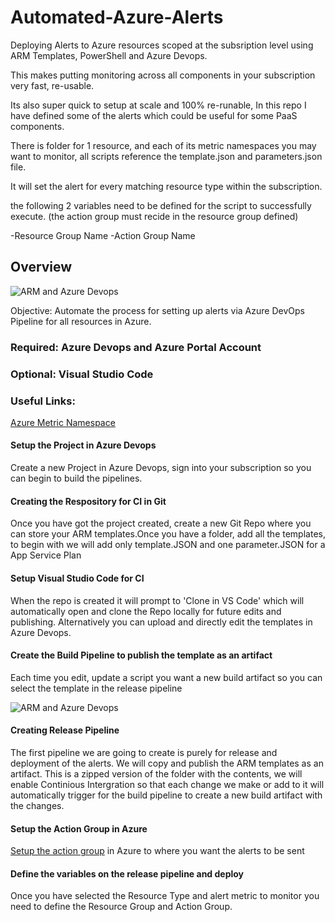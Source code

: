 # Automated-Azure-Alerts


Deploying Alerts to Azure resources scoped at the subsription level using ARM Templates, PowerShell and Azure Devops. 

This makes putting monitoring across all components in your subscription very fast, re-usable. 

Its also super quick to setup at scale and 100% re-runable, In this repo I have defined some of the alerts which could be useful for some PaaS components.

There is folder for 1 resource, and each of its metric namespaces you may want to monitor, all scripts reference the template.json and parameters.json file.

It will set the alert for every matching resource type within the subscription.

the following 2 variables need to be defined for the script to successfully execute. (the action group must recide in the resource group defined)

-Resource Group Name
-Action Group Name

## Overview

![ARM and Azure Devops](https://etsaustorage.blob.core.windows.net/$web/images/github/armps1.jpg)


Objective: Automate the process for setting up alerts via Azure DevOps Pipeline for all resources in Azure.

### Required: Azure Devops and Azure Portal Account

### Optional: Visual Studio Code

### Useful Links:
[Azure Metric Namespace](https://docs.microsoft.com/en-us/azure/azure-monitor/platform/metrics-supported)



#### Setup the Project in Azure Devops

Create a new Project in Azure Devops, sign into your subscription so you can begin to build the pipelines.


#### Creating the Respository for CI in Git

Once you have got the project created, create a new Git Repo where you can store your ARM templates.Once you have a folder, add all the templates, to begin with we will add only template.JSON and one parameter.JSON for a App Service Plan

#### Setup Visual Studio Code for CI 

When the repo is created it will prompt to 'Clone in VS Code' which will automatically open and clone the Repo locally for future edits and publishing. Alternatively you can upload and directly edit the templates in Azure Devops.

#### Create the Build Pipeline to publish the template as an artifact

Each time you edit, update a script you want a new build artifact so you can select the template in the release pipeline

![ARM and Azure Devops](https://etsaustorage.blob.core.windows.net/$web/images/github/artifact.jpg)



#### Creating Release Pipeline

The first pipeline we are going to create is purely for release and deployment of the alerts. We will copy and publish the ARM templates as an artifact. This is a zipped version of the folder with the contents, we will enable Continious Intergration so that each change we make or add to it will automatically trigger for the build pipeline to create a new build artifact with the changes.

#### Setup the Action Group in Azure

[Setup the action group](https://docs.microsoft.com/en-us/azure/azure-monitor/platform/action-groups) in Azure to where you want the alerts to be sent



#### Define the variables on the release pipeline and deploy

Once you have selected the Resource Type and alert metric to monitor you need to define the Resource Group and Action Group.

